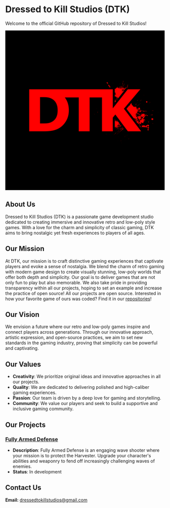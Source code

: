 # Dressed to Kill Studios (DTK)

Welcome to the official GitHub repository of Dressed to Kill Studios!

![DTK Logo](profile/DTKLogo.svg)

## About Us

Dressed to Kill Studios (DTK) is a passionate game development studio dedicated to creating immersive and innovative retro and low-poly style games. With a love for the charm and simplicity of classic gaming, DTK aims to bring nostalgic yet fresh experiences to players of all ages.

## Our Mission

At DTK, our mission is to craft distinctive gaming experiences that captivate players and evoke a sense of nostalgia. We blend the charm of retro gaming with modern game design to create visually stunning, low-poly worlds that offer both depth and simplicity. Our goal is to deliver games that are not only fun to play but also memorable. We also take pride in providing transparency within all our projects, hoping to set an example and increase the practice of open source! All our projects are open source. Interested in how your favorite game of ours was coded? Find it in our [repositories](https://github.com/orgs/Dressed-to-Kill-Studios/repositories)!

## Our Vision

We envision a future where our retro and low-poly games inspire and connect players across generations. Through our innovative approach, artistic expression, and open-source practices, we aim to set new standards in the gaming industry, proving that simplicity can be powerful and captivating.

## Our Values

- **Creativity**: We prioritize original ideas and innovative approaches in all our projects.
- **Quality**: We are dedicated to delivering polished and high-caliber gaming experiences.
- **Passion**: Our team is driven by a deep love for gaming and storytelling.
- **Community**: We value our players and seek to build a supportive and inclusive gaming community.

## Our Projects

### [Fully Armed Defense](https://github.com/Dressed-to-Kill-Studios/Fully-Armed-Defense)

- **Description**: Fully Armed Defense is an engaging wave shooter where your mission is to protect the Harvester. Upgrade your character's abilities and weaponry to fend off increasingly challenging waves of enemies.
- **Status**: In development

<!--
### [Project Name]
- **Description**: Brief description of the project.
- **Status**: Current status (e.g., in development, released, etc.).
- **Technologies**: Technologies used in the project.
-->

## Contact Us

**Email:** <dressedtokillstudios@gmail.com>
